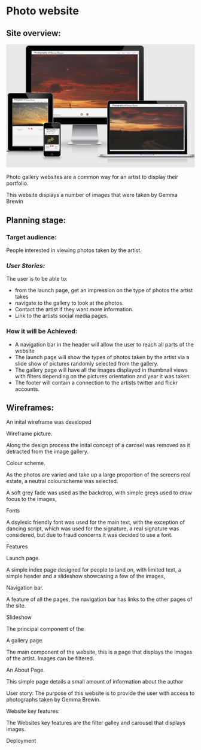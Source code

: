 # **Photo website**

## **Site overview:**

![Responsive](docs/screenshots/readme1.png)

Photo gallery websites are a common way for an artist to display their portfolio.

This website displays a number of images that were taken by Gemma Brewin

## **Planning stage:**

### **Target audience:**

People interested in viewing photos taken by the artist.

### ***User Stories:***

The user is to be able to:

* from the launch page, get an impression on the type of photos the artist takes
* navigate to the gallery to look at the photos.
* Contact the artist if they want more information.
* Link to the artists social media pages.


### **How it will be Achieved:** ###

* A navigation bar in the header will allow the user to reach all parts of the website
* The launch page will show the types of photos taken by the artist via a slide show of pictures randomly selected from the gallery.
* The gallery page will have all the images displayed in thumbnail views with filters depending on the pictures orientation and year it was taken.
* The footer will contain a connection to the artists twitter and flickr accounts. 


## **Wireframes:** ##

An inital wireframe was developed 

Wireframe picture.


Along the design process the inital concept of a carosel was removed as it detracted from the image gallery.


Colour scheme.

As the photos are varied and take up a large proportion of the screens real estate, a neutral colourscheme was selected.

A soft grey fade was used as the backdrop, with simple greys used to draw focus to the images,

Fonts

A dsylexic friendly font was used for the main text, with the exception of dancing script, which was used for the signature, a real signature was considered, but due to fraud concerns it was decided to use a font.


Features

Launch page.

A simple index page designed for people to land on, with limited text, a simple header and a slideshow showcasing a few of the images,


Navigation bar.

A feature of all the pages, the navigation bar has links to the other pages of the site.

Slideshow

The principal component of the 


A gallery page.

The main component of the website, this is a page that displays the images of the artist. Images can be filtered. 

An About Page.

This simple page details a small amount of information about the author


User story: The purpose of this website is to provide the user with access to photographs taken by Gemma Brewin.


Website key features:

The Websites key features are the filter galley and carousel that displays images. 


Deployment

